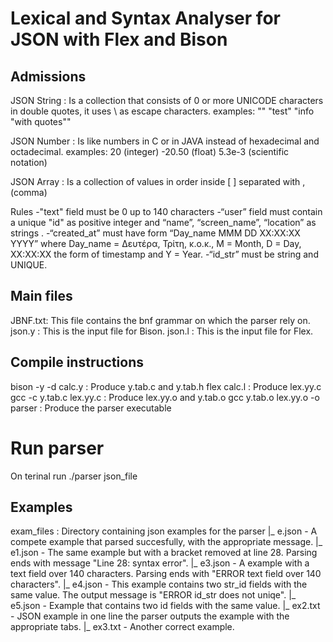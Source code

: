 # Lexical and Syntax Analyser for JSON with Flex and Bison

## Admissions
JSON String : Is a collection that consists of 0 or more UNICODE characters in
double quotes, it uses \ as escape characters.
    examples:
        ""
        "test"
        "info \"with quotes\""

JSON Number : Is like numbers in C or in JAVA instead of hexadecimal and octadecimal.
    examples:
        20     (integer)
        -20.50 (float)
        5.3e-3 (scientific notation)

JSON Array : Is a collection of values in order inside [ ] separated with , (comma)

Rules
    -"text" field must be 0 up to 140 characters
    -“user” field must contain a unique "id" as positive integer and “name”, “screen_name”, “location” as strings .
    -“created_at” must have form “Day_name MMM DD XX:XX:XX YYYY” where Day_name = Δευτέρα, Τρίτη, κ.ο.κ., M = Month,
    D = Day, XX:XX:XX the form of timestamp and Y = Year.
    -“id_str” must be string and UNIQUE.

## Main files
JBNF.txt: This file contains the bnf grammar on which the parser rely on.
json.y  : This is the input file for Bison.
json.l  : This is the input file for Flex.

## Compile instructions
bison -y -d calc.y               : Produce y.tab.c and y.tab.h
flex calc.l                      : Produce lex.yy.c
gcc -c y.tab.c lex.yy.c          : Produce lex.yy.o and y.tab.o
gcc y.tab.o lex.yy.o -o parser   : Produce the parser executable

# Run parser
On terinal run
./parser json_file


## Examples

exam_files  : Directory containing json examples for the parser
|_ e.json   - A compete example that parsed succesfully, with the appropriate message.
|_ e1.json  - The same example but with a bracket removed at line 28. Parsing ends with message "Line 28: syntax error".
|_ e3.json  - A example with a text field over 140 characters. Parsing ends with "ERROR text field over 140 characters".
|_ e4.json  - This example contains two str_id fields with the same value. The output message is "ERROR id_str does not uniqe".
|_ e5.json  - Example that contains two id fields with the same value.
|_ ex2.txt  - JSON example in one line the parser outputs the example with the appropriate tabs.
|_ ex3.txt  - Another correct example.
